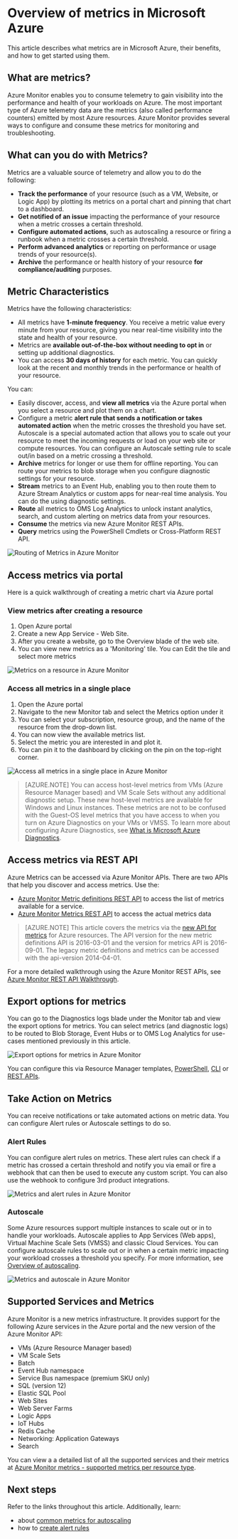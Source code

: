 <properties
    pageTitle="Overview of metrics in Microsoft Azure | Microsoft Azure"
    description="Overview of metrics and their uses in Microsoft Azure"
    authors="kamathashwin"
    manager="carolz"
    editor=""
    services="monitoring-and-diagnostics"
    documentationCenter="monitoring-and-diagnostics"/>

<tags
    ms.service="monitoring-and-diagnostics"
    ms.workload="na"
    ms.tgt_pltfrm="na"
    ms.devlang="na"
    ms.topic="article"
    ms.date="09/26/2016"
    ms.author="ashwink"/>

# <a name="overview-of-metrics-in-microsoft-azure"></a>Overview of metrics in Microsoft Azure 

This article describes what metrics are in Microsoft Azure, their benefits, and how to get started using them.  

## <a name="what-are-metrics"></a>What are metrics?

Azure Monitor enables you to consume telemetry to gain visibility into the performance and health of your workloads on Azure. The most important type of Azure telemetry data are the metrics (also called performance counters) emitted by most Azure resources. Azure Monitor provides several ways to configure and consume these metrics for monitoring and troubleshooting.


## <a name="what-can-you-do-with-metrics"></a>What can you do with Metrics?

Metrics are a valuable source of telemetry and allow you to do the following:

- **Track the performance** of your resource (such as a VM, Website, or Logic App) by plotting its metrics on a portal chart and pinning that chart to a dashboard.
- **Get notified of an issue** impacting the performance of your resource when a metric crosses a certain threshold.
- **Configure automated actions**, such as autoscaling a resource or firing a runbook when a metric crosses a certain threshold.
- **Perform advanced analytics** or reporting on performance or usage trends of your resource(s).
- **Archive** the performance or health history of your resource **for compliance/auditing** purposes.

##  <a name="metric-characteristics"></a>Metric Characteristics
Metrics have the following characteristics:

- All metrics have **1-minute frequency**. You receive a metric value every minute from your resource, giving you near real-time visibility into the state and health of your resource.
- Metrics are **available out-of-the-box without needing to opt in** or setting up additional diagnostics.
- You can access **30 days of history** for each metric. You can quickly look at the recent and monthly trends in the performance or health of your resource.

You can:

- Easily discover, access, and **view all metrics** via the Azure portal when you select a resource and plot them on a chart. 
- Configure a metric **alert rule that sends a notification or takes automated action** when the metric crosses the threshold you have set. Autoscale is a special automated action that allows you to scale out your resource to meet the incoming requests or load on your web site or compute resources. You can configure an Autoscale setting rule to scale out/in based on a metric crossing a threshold.
- **Archive** metrics for longer or use them for offline reporting. You can route your metrics to blob storage when you configure diagnostic settings for your resource.
- **Stream** metrics to an Event Hub, enabling you to then route them to Azure Stream Analytics or custom apps for near-real time analysis. You can do the using diagnostic settings.
- **Route** all metrics to OMS Log Analytics to unlock instant analytics, search, and custom alerting on metrics data from your resources.
- **Consume** the metrics via new Azure Monitor REST APIs.
- **Query** metrics using the PowerShell Cmdlets or Cross-Platform REST API.

 ![Routing of Metrics in Azure Monitor](./media/monitoring-overview-metrics/MetricsOverview0.png)

## <a name="access-metrics-via-portal"></a>Access metrics via portal
Here is a quick walkthrough of creating a metric chart via Azure portal

### <a name="view-metrics-after-creating-a-resource"></a>View metrics after creating a resource
1. Open Azure portal
2. Create a new App Service - Web Site.
3. After you create a website, go to the Overview blade of the web site.
4. You can view new metrics as a 'Monitoring' tile. You can Edit the tile and select more metrics

 ![Metrics on a resource in Azure Monitor](./media/monitoring-overview-metrics/MetricsOverview1.png)    

### <a name="access-all-metrics-in-a-single-place"></a>Access all metrics in a single place
1. Open the Azure portal 
2. Navigate to the new Monitor tab and select the Metrics option under it 
3. You can select your subscription, resource group, and the name of the resource from the drop-down list. 
4. You can now view the available metrics list. 
5. Select the metric you are interested in and plot it. 
6. You can pin it to the dashboard by clicking on the pin on the top-right corner.

 ![Access all metrics in a single place in Azure Monitor](./media/monitoring-overview-metrics/MetricsOverview2.png) 


>[AZURE.NOTE] You can access host-level metrics from VMs (Azure Resource Manager based) and VM Scale Sets without any additional diagnostic setup. These new host-level metrics are available for Windows and Linux instances. These metrics are not to be confused with the Guest-OS level metrics that you have access to when you turn on Azure Diagnostics on your VMs or VMSS. To learn more about configuring Azure Diagnostics, see [What is Microsoft Azure Diagnostics](../azure-diagnostics.md).

## <a name="access-metrics-via-rest-api"></a>Access metrics via REST API
Azure Metrics can be accessed via Azure Monitor APIs. There are two APIs that help you discover and access metrics. Use the: 

- [Azure Monitor Metric definitions REST API](https://msdn.microsoft.com/library/mt743621.aspx) to access the list of metrics available for a service.
- [Azure Monitor Metrics REST API](https://msdn.microsoft.com/library/mt743622.aspx) to access the actual metrics data

>[AZURE.NOTE] This article covers the metrics via the [new API for metrics](https://msdn.microsoft.com/library/dn931930.aspx) for Azure resources. The API version for the new metric definitions API is 2016-03-01 and the version for metrics API is 2016-09-01. The legacy metric definitions and metrics can be accessed with the api-version 2014-04-01.

For a more detailed walkthrough using the Azure Monitor REST APIs, see [Azure Monitor REST API Walkthrough](monitoring-rest-api-walkthrough.md).

## <a name="export-options-for-metrics"></a>Export options for metrics
You can go to the Diagnostics logs blade under the Monitor tab and view the export options for metrics. You can select metrics (and diagnostic logs) to be routed to Blob Storage, Event Hubs or to OMS Log Analytics for use-cases mentioned previously in this article. 

 ![Export options for metrics in Azure Monitor](./media/monitoring-overview-metrics/MetricsOverview3.png)   

You can configure this via Resource Manager templates, [PowerShell](insights-powershell-samples.md), [CLI](insights-cli-samples.md) or [REST APIs](https://msdn.microsoft.com/library/dn931943.aspx). 

## <a name="take-action-on-metrics"></a>Take Action on Metrics
You can receive notifications or take automated actions on metric data. You can configure Alert rules or Autoscale settings to do so.

### <a name="alert-rules"></a>Alert Rules
You can configure alert rules on metrics. These alert rules can check if a metric has crossed a certain threshold and notify you via email or fire a webhook that can then be used to execute any custom script. You can also use the webhook to configure 3rd product integrations.

 ![Metrics and alert rules in Azure Monitor](./media/monitoring-overview-metrics/MetricsOverview4.png)

### <a name="autoscale"></a>Autoscale
Some Azure resources support multiple instances to scale out or in to handle your workloads. Autoscale applies to App Services (Web apps), Virtual Machine Scale Sets (VMSS) and classic Cloud Services. You can configure autoscale rules to scale out or in when a certain metric impacting your workload crosses a threshold you specify. For more information, see [Overview of autoscaling](monitoring-overview-autoscale.md).

 ![Metrics and autoscale in Azure Monitor](./media/monitoring-overview-metrics/MetricsOverview5.png)

## <a name="supported-services-and-metrics"></a>Supported Services and Metrics
Azure Monitor is a new metrics infrastructure. It provides support for the following Azure services in the Azure portal and the new version of the Azure Monitor API:

- VMs (Azure Resource Manager based)
- VM Scale Sets
- Batch
- Event Hub namespace 
- Service Bus namespace (premium SKU only)
- SQL (version 12)
- Elastic SQL Pool
- Web Sites
- Web Server Farms
- Logic Apps
- IoT Hubs
- Redis Cache
- Networking: Application Gateways
- Search

You can view a a detailed list of all the supported services and their metrics at [Azure Monitor metrics - supported metrics per resource type](monitoring-supported-metrics.md). 


## <a name="next-steps"></a>Next steps

Refer to the links throughout this article. Additionally, learn:  

- about [common metrics for autoscaling](insights-autoscale-common-metrics.md)
- how to [create alert rules](insights-alerts-portal.md)




